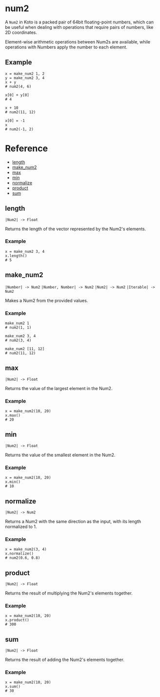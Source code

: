 # num2

A `Num2` in Koto is a packed pair of 64bit floating-point numbers,
which can be useful when dealing with operations that require pairs of numbers,
like 2D coordinates.

Element-wise arithmetic operations between Num2s are available,
while operations with Numbers apply the number to each element.

## Example

```koto
x = make_num2 1, 2
y = make_num2 3, 4
x + y
# num2(4, 6)

x[0] + y[0]
# 4

x + 10
# num2(11, 12)

x[0] = -1
x
# num2(-1, 2)
```

# Reference

- [length](#length)
- [make_num2](#make_num2)
- [max](#max)
- [min](#min)
- [normalize](#normalize)
- [product](#product)
- [sum](#sum)

## length

`|Num2| -> Float`

Returns the length of the vector represented by the Num2's elements.

### Example

```koto
x = make_num2 3, 4
x.length()
# 5
```

## make_num2

`|Number| -> Num2`
`|Number, Number| -> Num2`
`|Num2| -> Num2`
`|Iterable| -> Num2`

Makes a Num2 from the provided values.

### Example

```koto
make_num2 1
# num2(1, 1)

make_num2 3, 4
# num2(3, 4)

make_num2 [11, 12]
# num2(11, 12)
```

## max

`|Num2| -> Float`

Returns the value of the largest element in the Num2.

### Example

```koto
x = make_num2(10, 20)
x.max()
# 20
```

## min

`|Num2| -> Float`

Returns the value of the smallest element in the Num2.

### Example

```koto
x = make_num2(10, 20)
x.min()
# 10
```

## normalize

`|Num2| -> Num2`

Returns a Num2 with the same direction as the input,
with its length normalized to 1.

### Example

```koto
x = make_num2(3, 4)
x.normalize()
# num2(0.6, 0.8)
```

## product

`|Num2| -> Float`

Returns the result of multiplying the Num2's elements together.

### Example

```koto
x = make_num2(10, 20)
x.product()
# 300
```

## sum

`|Num2| -> Float`

Returns the result of adding the Num2's elements together.

### Example

```koto
x = make_num2(10, 20)
x.sum()
# 30
```
